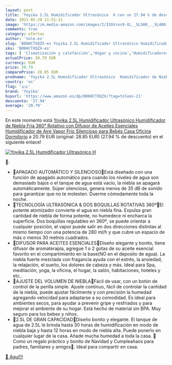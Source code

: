 ```yaml
---
layout: post
title: 'Yoyika 2.5L Humidificador Ultrasónico  H con un 27.94 % de descuento'
date: 2021-05-29 11:51:11
image: 'https://m.media-amazon.com/images/I/31GVres9-XL._SL500_._SL400_.jpg'
comments: true
category: ofertas
author: 'tole.es'
slug: 'B08HCTXQZX-es Yoyika 2.5L Humidificador Ultrasónico Humidificador de...'
sku: 'B08HCTXQZX-es'
tags: [ 'Climatización y calefacción','Hogar y cocina','Humidificadores','bebés','yoyika', ]
actualPrice: 20.79 EUR
currency: EUR
price: 20.79
comparePrice: 28.85 EUR
prodname: 'Yoyika 2.5L Humidificador Ultrasónico  Humidificador de Niebla Fría 360° Rotativo con Difusor de Aceites Esenciales  Humidificador de Aire Vapor Frío Silencioso  para Bebés Casa Oficina Dormitorio'
country: 'es'
flag: '🇪🇸'
brand: 'Yoyika'
buyurl: 'https://www.amazon.es/dp/B08HCTXQZX/?tag=tolees-21'
descuento: '27.94'
average: '20.79'
---
```


En este momento está [Yoyika 2.5L Humidificador Ultrasónico  Humidificador de Niebla Fría 360° Rotativo con Difusor de Aceites Esenciales  Humidificador de Aire Vapor Frío Silencioso  para Bebés Casa Oficina Dormitorio](https://www.amazon.es/dp/B08HCTXQZX/?tag=tolees-21) a 20.79 EUR (original: 28.85 EUR) (27.94 %  de descuento) en el siguiente enlace!

[![Yoyika 2.5L Humidificador Ultrasónico  H](https://m.media-amazon.com/images/I/31GVres9-XL._SL500_._SL400_.jpg)](https://www.amazon.es/dp/B08HCTXQZX/?tag=tolees-21)

🔎:

- 🍃APAGADO AUTOMÁTICO Y SILENCIOSO🍃Está diseñado con una función de apagado automático para cuando los niveles de agua son demasiado bajos o el tanque de agua está vacío, la niebla se apagará automáticamente. Súper silencioso, genera menos de 35 dB de sonido para garantizar que no te molesten. Duerme cómodamente toda la noche.
- 🍃TECNOLOGÍA ULTRASÓNICA & DOS BOQUILLAS ROTATIVAS 360º🍃El potente atomizador convierte el agua en niebla fina. Expulsa gran cantidad de niebla de forma potente, no humedece ni encharca la superficie. Dos boquillas regulables en 360º, se puede orientar a cualquier posición, el vapor puede salir en dos direcciones distintas al mismo tiempo con una potencia de 280 ml/h y que cubre un espacio de más o menos 30 metros cuadrados.
- 🍃DIFUSOR PARA ACEITES ESENCIALES🍃Diseño elegante y bonito, tiene difusor de aromaterapia, agregue 1 o 2 gotas de su aceite esencial favorito en el compartimiento en la base(NO en el deposito de agua). La niebla fuerte mezclada con fragancia ayuda con el estrés, la ansiedad, la relajación, el sueño, los dolores de cabeza y más. Ideal para Spa, meditación, yoga, la oficina, el hogar, la salón, habitaciones, hoteles y etc..
- 🍃AJUSTE DEL VOLUMEN DE NIEBLA🍃Fácil de usar, con un botón de control de la perilla simple. Ajuste continuo, fácil de controlar la cantidad de la niebla, puede ajustar fácilmente y con precisión la humedad agregando velocidad para adaptarse a su comodidad. Es ideal para ambientes secos, para ayudar a prevenir gripe y resfriados y para mejorar el ambiente de su hogar. Está hecho de material sin BPA. Muy seguro para los bebes y niños.
- 🍃2.5L DE GRAN CAPACIDAD🍃Diseño bonito y elegante. El tanque de agua de 2.5L le brinda hasta 30 horas de humidificación en modo de niebla baja y hasta 12 horas en modo de niebla alta. Puede ponerlo en cualquier lugar de la casa. Añade mucha humedad a toda la casa. 🎁Como un regalo práctico y bonito de Navidad y Cumpleañaos para padres, familiares y amigos🎁. Ideal para compartir en casa.

[🛒 Aquí!!!](https://www.amazon.es/dp/B08HCTXQZX/?tag=tolees-21)

